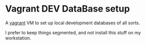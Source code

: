 # Vagrant DEV DataBase setup

A [vagrant] VM to set up local development databases of all sorts.

I prefer to keep things segmented, and not install this stuff on my workstation.

[vagrant]: http://www.vagrantup.com/
